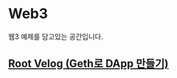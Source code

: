 # Web3

웹3 예제를 담고있는 공간입니다.

## [Root Velog (Geth로 DApp 만들기)](https://velog.io/@root_park/series/Geth%EB%A1%9C-DApp-%EC%84%A4%EA%B3%84%ED%95%98%EA%B8%B0) 

